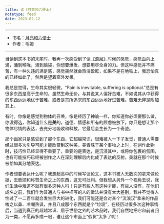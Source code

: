 ```yaml
---
title: 读《月亮和六便士》
notetype: feed
date: 2023-02-12
---
```


---
- 书名：[月亮和六便士](https://book.douban.com/subject/1858513/) 
- 作者：毛姆

---

当读到这本书的末尾时，我再一次感受到了读[《源泉》](https://book.douban.com/subject/34942548/)时候的感觉，感觉血向上涌，涌到喉咙，涌到脑袋，你想要爆发，想要用尽全身的力。但这种感觉并不痛苦，有一种久违的满足感，感觉突然就会热泪盈眶，如果不是在地铁上，我恐怕真的已经如此了，然后是望着窗外发呆。

我总是觉得，生命其实很轻微，“Pain is inevitable, suffering is optional.”总是有很多东西是高于生命的，虽然生命无价。与其说某人偏好苦难，不如说其从中获得的东西远远地优于苦难，或者是其所追求的东西远远地好过苦难，苦难无非是附加其上。

有时，你像是感觉到物体的召唤，像是经历了神谕一样，你知道你必须要那么做，你没得选，你知道什么是**美**的，道德、情感和所有的顾虑被放下，你只是想让那个物体尽情的表达，去充分地吸收和释放，它最后会生长为一个奇迹。

那个画家只是感受到了那个东西，它超越常识，很难被人一下子发觉，普通人需要经过很多次引导可能才能欣赏到这种美。美青睐于某个事物之上时，在创作此物时，技巧性已经显得不重要了，重要的是表达，是沉浸其中，或将你包裹的氛围，也有可能技巧已经被创作之人在深刻理解后内化成了表达的反射，美就在那个时候被恰如其分地表达。

作者想要表达什么呢？我想起高中的时候写议论文，这本书被人无数次的拿来做论据，去歌颂和称赞生命之上的东西，这无可批判。但我想从另外一个视角去说，我们生活中难道不就有很多这种人吗！只是有些人有这种才能，有些人没有，在他们成名之前，我们作为普通人与书中描写的人的做法并没有太大差别，我并不觉得人性过了一二百年就会发生巨大的进化，我们可能还是会对某个“流浪汉”拿来的作品嗤之以鼻、冷嘲热讽，并且八成那个东西就是个“垃圾”，在经历过很多次这种事情后，当遇到真正的超越常识、居于世俗之外的艺术品时，我们自然地把它和前者归为一类，不愿再多瞧一眼，谁让这个市面上“假货”太多了呢！